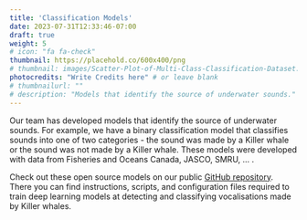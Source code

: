 ```yaml
---
title: 'Classification Models'
date: 2023-07-31T12:33:46-07:00
draft: true
weight: 5
# icon: "fa fa-check"
thumbnail: https://placehold.co/600x400/png
# thumbnail: images/Scatter-Plot-of-Multi-Class-Classification-Dataset.webp
photocredits: "Write Credits here" # or leave blank
# thumbnailurl: ""
# description: "Models that identify the source of underwater sounds."
---
```


Our team has developed models that identify the source of underwater sounds. For example, we have a binary classification model that classifies sounds into one of two categories - the sound was made by a Killer whale or the sound was not made by a Killer whale. These models were developed with data from Fisheries and Oceans Canada, JASCO, SMRU, ... . 
 
Check out these open source models on our public [GitHub repository](https://github.com/coastal-science/HALLO-models). There you can find instructions, scripts, and configuration files required to train deep learning models at detecting and classifying vocalisations made by Killer whales.

